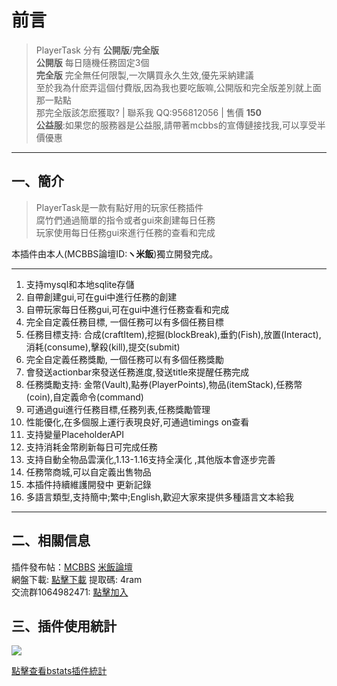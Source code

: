# 前言
> PlayerTask 分有 **公開版**/**完全版**  
**公開版** 每日隨機任務固定3個  
**完全版** 完全無任何限製,一次購買永久生效,優先采納建議  
至於我為什麽弄這個付費版,因為我也要吃飯嘛,公開版和完全版差別就上面那一點點  
那完全版該怎麽獲取? | 聯系我 QQ:956812056 | 售價 **150**  
**公益服**:如果您的服務器是公益服,請帶著mcbbs的宣傳鏈接找我,可以享受半價優惠

------------
## 一、簡介

> PlayerTask是一款有點好用的玩家任務插件  
腐竹們通過簡單的指令或者gui來創建每日任務  
玩家使用每日任務gui來進行任務的查看和完成

本插件由本人(MCBBS論壇ID:**ヽ米飯**)獨立開發完成。

------------
1. 支持mysql和本地sqlite存儲
2. 自帶創建gui,可在gui中進行任務的創建
3. 自帶玩家每日任務gui,可在gui中進行任務查看和完成
4. 完全自定義任務目標, 一個任務可以有多個任務目標
5. 任務目標支持: 合成(craftItem),挖掘(blockBreak),垂釣(Fish),放置(Interact),消耗(consume),擊殺(kill),提交(submit)
6. 完全自定義任務獎勵, 一個任務可以有多個任務獎勵
7. 會發送actionbar來發送任務進度,發送title來提醒任務完成
7. 任務獎勵支持: 金幣(Vault),點券(PlayerPoints),物品(itemStack),任務幣(coin),自定義命令(command)
8. 可通過gui進行任務目標,任務列表,任務獎勵管理
8. 性能優化,在多個服上運行表現良好,可通過timings on查看
9. 支持變量PlaceholderAPI
10. 支持消耗金幣刷新每日可完成任務
10. 支持自動全物品雲漢化,1.13-1.16支持全漢化 ,其他版本會逐步完善
11. 任務幣商城,可以自定義出售物品
10. 本插件持續維護開發中 更新記錄
11. 多語言類型,支持簡中;繁中;English,歡迎大家來提供多種語言文本給我
------------

## 二、相關信息
插件發布帖：[MCBBS](https://www.mcbbs.net/thread-1084534-1-1.html "MCBBS") [米飯論壇](https://bbs.ljxmc.top/topic/detail/3 "米飯論壇")  
網盤下載: [點擊下載](https://pan.baidu.com/s/1tgpFoFw_1-l_H-dXRpYOVQ "點擊下載")  提取碼: 4ram  
交流群1064982471: [點擊加入](https://jq.qq.com/?_wv=1027&k=5sxTf8u "點擊加入")

## 三、插件使用統計

![](https://bstats.org/signatures/bukkit/PlayerTask.svg)

[點擊查看bstats插件統計](https://bstats.org/plugin/bukkit/PlayerTask/8144 "點擊查看bstats插件統計")